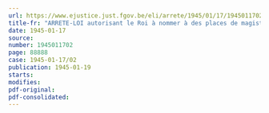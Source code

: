 ```yaml
---
url: https://www.ejustice.just.fgov.be/eli/arrete/1945/01/17/1945011702/justel
title-fr: "ARRETE-LOI autorisant le Roi à nommer à des places de magistrat de complément dans le ressort de la Cour d'Appel de Bruxelles"
date: 1945-01-17
source:
number: 1945011702
page: 88888
case: 1945-01-17/02
publication: 1945-01-19
starts:
modifies:
pdf-original:
pdf-consolidated:
---
```


